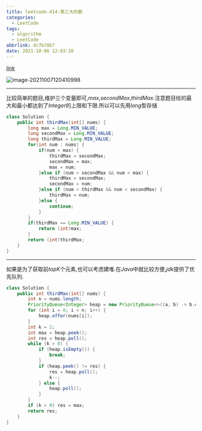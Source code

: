 ```yaml
---
title: leetcode-414-第三大的数
categories:
  - LeetCode
tags:
  - algorithm
  - LeetCode
abbrlink: dc7b78b7
date: 2021-10-06 12:03:10
---
```


[$link$](https://leetcode-cn.com/problems/third-maximum-number/)

![image-20211007120410998](https://gitee.com/cao_ziqiang/img/raw/master/20211007120411.png)

<hr/>

比较简单的题目,维护三个变量即可,$max$,$secondMax$,$thirdMax$.注意题目给的最大和最小都达到了$Integer$的上限和下限.所以可以先用$long$型存储

```java
class Solution {
    public int thirdMax(int[] nums) {
        long max = Long.MIN_VALUE;
        long secondMax = Long.MIN_VALUE;
        long thirdMax = Long.MIN_VALUE;
        for(int num : nums) {
            if(num > max) {
                thirdMax = secondMax;
                secondMax = max;
                max = num;
            }else if (num > secondMax && num < max) {
                thirdMax = secondMax;
                secondMax = num;
            }else if (num > thirdMax && num < secondMax) {
                thirdMax = num;
            }else {
                continue;
            }
        }
        if(thirdMax == Long.MIN_VALUE) {
            return (int)max;
        }
        return (int)thirdMax;
    }
}
```

<hr/>

如果是为了获取前$topK$个元素,也可以考虑建堆.在$Java$中就比较方便,$jdk$提供了优先队列.

```java
class Solution {
    public int thirdMax(int[] nums) {
        int n = nums.length;
        PriorityQueue<Integer> heap = new PriorityQueue<>((a, b) -> b.compareTo(a));
        for (int i = 0; i < n; i++) {
            heap.offer(nums[i]);
        }
        int k = 2;
        int max = heap.peek();
        int res = heap.poll();
        while (k > 0) {
            if (heap.isEmpty()) {
                break;
            }
            if (heap.peek() != res) {
                res = heap.poll();
                k--;
            } else {
                heap.poll();
            }
        }
        if (k > 0) res = max;
        return res;
    }
}
```

